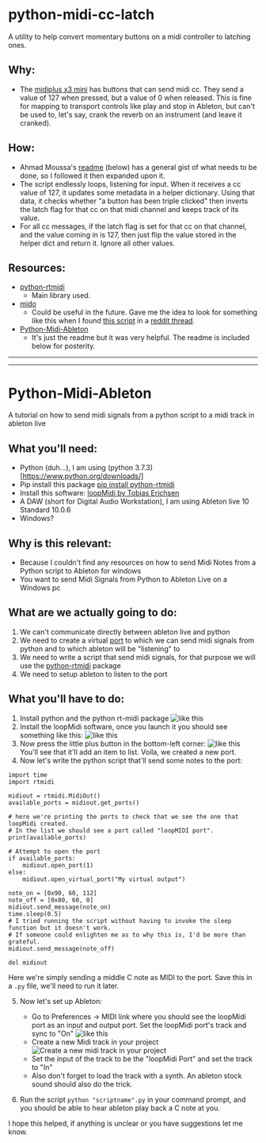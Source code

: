 # python-midi-cc-latch

A utility to help convert momentary buttons on a midi controller to latching ones.

## Why:
* The [midiplus x3 mini](https://www.midiplus.com.tw/en/product-detail/X3mini/) has buttons that can send midi cc. They send a value of 127 when pressed, but a value of 0 when released. This is fine for mapping to transport controls like play and stop in Ableton, but can't be used to, let's say, crank the reverb on an instrument (and leave it cranked).

## How:
* Ahmad Moussa's [readme](https://github.com/AhmadMoussa/Python-Midi-Ableton/blob/master/Readme.md) (below) has a general gist of what needs to be done, so I followed it then expanded upon it.
* The script endlessly loops, listening for input. When it receives a cc value of 127, it updates some metadata in a helper dictionary. Using that data, it checks whether "a button has been triple clicked" then inverts the latch flag for that cc on that midi channel and keeps track of its value.
* For all cc messages, if the latch flag is set for that cc on that channel, and the value coming in is 127, then just flip the value stored in the helper dict and return it. Ignore all other values.

## Resources:
* [python-rtmidi](https://github.com/SpotlightKid/python-rtmidi)
  * Main library used.
* [mido](https://github.com/mido/mido)
  * Could be useful in the future. Gave me the idea to look for something like this when I found [this script](https://github.com/mungewell/mpd-utils/blob/master/utils/mpd218_pad2keys.py) in a [reddit thread](https://www.reddit.com/r/synthesizers/comments/c8awr8/free_midi_translator_for_win_10/).
* [Python-Midi-Ableton](https://github.com/AhmadMoussa/Python-Midi-Ableton)
  * It's just the readme but it was very helpful. The readme is included below for posterity.

---
---

# Python-Midi-Ableton

A tutorial on how to send midi signals from a python script to a midi track in ableton live

## What you'll need:
* Python (duh...), I am using (python 3.7.3)[https://www.python.org/downloads/]
* Pip install this package [pip install python-rtmidi](https://pypi.org/project/python-rtmidi/)
* Install this software: [loopMidi by Tobias Erichsen](http://www.tobias-erichsen.de/software/loopmidi.html)
* A DAW (short for Digital Audio Workstation), I am using Ableton live 10 Standard 10.0.6
* Windows?

## Why is this relevant:
* Because I couldn't find any resources on how to send Midi Notes from a Python script to Ableton for windows
* You want to send Midi Signals from Python to Ableton Live on a Windows pc

## What are we actually going to do:
1. We can't communicate directly between ableton live and python
2. We need to create a virtual [port](https://en.wikipedia.org/wiki/Port_(computer_networking)) to which we can send midi signals from python and to which ableton will be "listening" to
3. We need to write a script that send midi signals, for that purpose we will use the [python-rtmidi](https://pypi.org/project/python-rtmidi/) package
4. We need to setup ableton to listen to the port

## What you'll have to do:
1. Install python and the python rt-midi package ![like this](https://i.imgur.com/pV6qP5U.png)
2. Install the loopMidi software, once you launch it you should see something like this: ![like this](https://i.imgur.com/ytzI7MQ.png)
3. Now press the little plus button in the bottom-left corner: ![like this](https://i.imgur.com/mX2Ug8S.png) 
    You'll see that it'll add an item to list. Voila, we created a new port. 
4. Now let's write the python script that'll send some notes to the port:

```
import time
import rtmidi

midiout = rtmidi.MidiOut()
available_ports = midiout.get_ports()

# here we're printing the ports to check that we see the one that loopMidi created. 
# In the list we should see a port called "loopMIDI port".
print(available_ports)

# Attempt to open the port
if available_ports:
    midiout.open_port(1)
else:
    midiout.open_virtual_port("My virtual output")

note_on = [0x90, 60, 112]
note_off = [0x80, 60, 0]
midiout.send_message(note_on)
time.sleep(0.5) 
# I tried running the script without having to invoke the sleep function but it doesn't work. 
# If someone could enlighten me as to why this is, I'd be more than grateful.
midiout.send_message(note_off)

del midiout
```
Here we're simply sending a middle C note as MIDI to the port. Save this in a `.py` file, we'll need to run it later.

5. Now let's set up Ableton:
    * Go to Preferences -> MIDI link where you should see the loopMidi port as an input and output port. Set the loopMidi port's track and sync to "On" ![like this](https://i.imgur.com/Z0L9YNh.png)
    * Create a new Midi track in your project                                                                                           ![Create a new midi track in your project](https://i.imgur.com/njphzc5.png)
    * Set the input of the track to be the "loopMidi Port" and set the track to "In"
    * Also don't forget to load the track with a synth. An ableton stock sound should also do the trick.

6. Run the script `python "scriptname".py` in your command prompt, and you should be able to hear ableton play back a C note at you.

I hope this helped, if anything is unclear or you have suggestions let me know.
